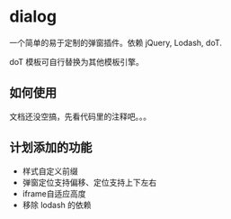# dialog
一个简单的易于定制的弹窗插件。依赖 jQuery, Lodash, doT.

doT 模板可自行替换为其他模板引擎。

## 如何使用
文档还没空搞，先看代码里的注释吧。。。

## 计划添加的功能
- 样式自定义前缀
- 弹窗定位支持偏移、定位支持上下左右
- iframe自适应高度
- 移除 lodash 的依赖
